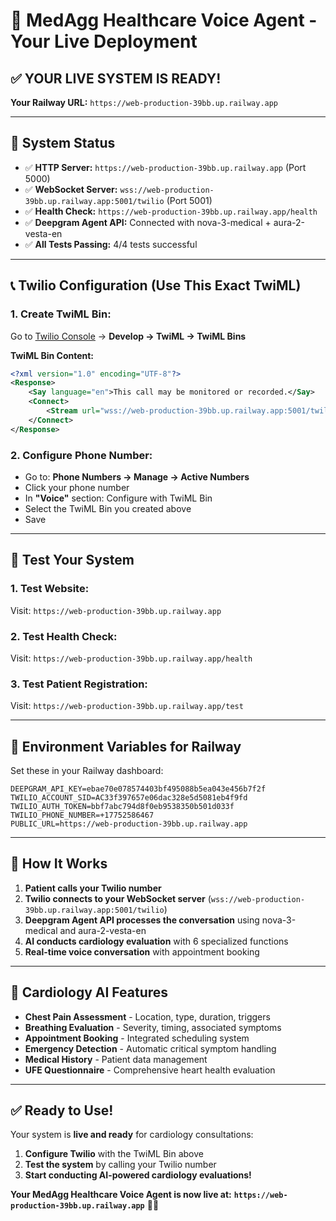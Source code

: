 # 🚀 MedAgg Healthcare Voice Agent - Your Live Deployment

## ✅ **YOUR LIVE SYSTEM IS READY!**

**Your Railway URL:** `https://web-production-39bb.up.railway.app`

---

## 🎯 **System Status**

- ✅ **HTTP Server:** `https://web-production-39bb.up.railway.app` (Port 5000)
- ✅ **WebSocket Server:** `wss://web-production-39bb.up.railway.app:5001/twilio` (Port 5001)
- ✅ **Health Check:** `https://web-production-39bb.up.railway.app/health`
- ✅ **Deepgram Agent API:** Connected with nova-3-medical + aura-2-vesta-en
- ✅ **All Tests Passing:** 4/4 tests successful

---

## 📞 **Twilio Configuration (Use This Exact TwiML)**

### **1. Create TwiML Bin:**
Go to [Twilio Console](https://console.twilio.com) → **Develop → TwiML → TwiML Bins**

**TwiML Bin Content:**
```xml
<?xml version="1.0" encoding="UTF-8"?>
<Response>
    <Say language="en">This call may be monitored or recorded.</Say>
    <Connect>
        <Stream url="wss://web-production-39bb.up.railway.app:5001/twilio" />
    </Connect>
</Response>
```

### **2. Configure Phone Number:**
- Go to: **Phone Numbers → Manage → Active Numbers**
- Click your phone number
- In **"Voice"** section: Configure with TwiML Bin
- Select the TwiML Bin you created above
- Save

---

## 🧪 **Test Your System**

### **1. Test Website:**
Visit: `https://web-production-39bb.up.railway.app`

### **2. Test Health Check:**
Visit: `https://web-production-39bb.up.railway.app/health`

### **3. Test Patient Registration:**
Visit: `https://web-production-39bb.up.railway.app/test`

---

## 🔧 **Environment Variables for Railway**

Set these in your Railway dashboard:

```env
DEEPGRAM_API_KEY=ebae70e078574403bf495088b5ea043e456b7f2f
TWILIO_ACCOUNT_SID=AC33f397657e06dac328e5d5081eb4f9fd
TWILIO_AUTH_TOKEN=bbf7abc794d8f0eb9538350b501d033f
TWILIO_PHONE_NUMBER=+17752586467
PUBLIC_URL=https://web-production-39bb.up.railway.app
```

---

## 🎤 **How It Works**

1. **Patient calls your Twilio number**
2. **Twilio connects to your WebSocket server** (`wss://web-production-39bb.up.railway.app:5001/twilio`)
3. **Deepgram Agent API processes the conversation** using nova-3-medical and aura-2-vesta-en
4. **AI conducts cardiology evaluation** with 6 specialized functions
5. **Real-time voice conversation** with appointment booking

---

## 🏥 **Cardiology AI Features**

- **Chest Pain Assessment** - Location, type, duration, triggers
- **Breathing Evaluation** - Severity, timing, associated symptoms  
- **Appointment Booking** - Integrated scheduling system
- **Emergency Detection** - Automatic critical symptom handling
- **Medical History** - Patient data management
- **UFE Questionnaire** - Comprehensive heart health evaluation

---

## ✅ **Ready to Use!**

Your system is **live and ready** for cardiology consultations:

1. **Configure Twilio** with the TwiML Bin above
2. **Test the system** by calling your Twilio number
3. **Start conducting AI-powered cardiology evaluations!**

**Your MedAgg Healthcare Voice Agent is now live at:**
**`https://web-production-39bb.up.railway.app`** 🏥🤖
